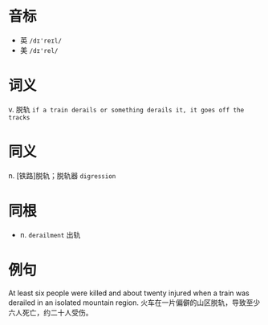 # 音标

- 英 `/dɪ'reɪl/`
- 美 `/dɪ'rel/`

# 词义

v. 脱轨
`if a train derails or something derails it, it goes off the tracks`

# 同义

n. [铁路]脱轨；脱轨器
`digression`

# 同根

- n. `derailment` 出轨

# 例句

At least six people were killed and about twenty injured when a train was derailed in an isolated mountain region.
火车在一片偏僻的山区脱轨，导致至少六人死亡，约二十人受伤。


